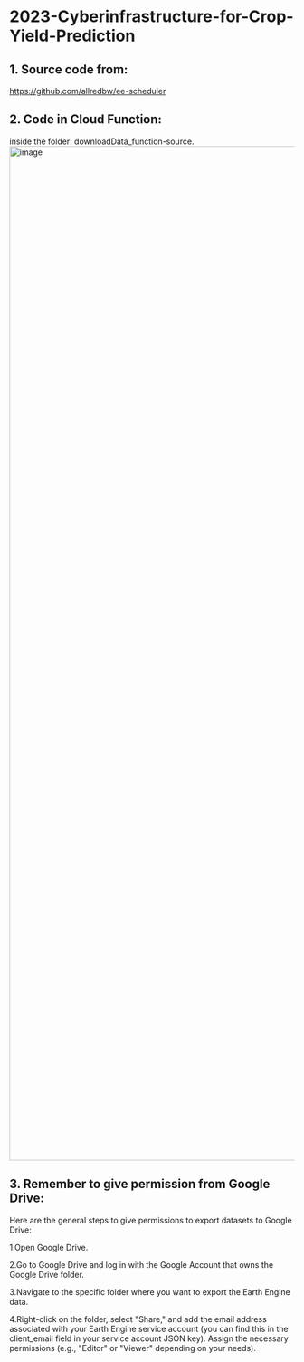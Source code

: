 # 2023-Cyberinfrastructure-for-Crop-Yield-Prediction

## 1. Source code from: 

https://github.com/allredbw/ee-scheduler

## 2. Code in Cloud Function:
inside the folder: downloadData_function-source.
<img width="1792" alt="image" src="https://github.com/SongxiYoung/2023-Cyberinfrastructure-for-Crop-Yield-Prediction/assets/37897076/a0ce62cb-6819-4d7c-ac51-ed6254b283d6">


## 3. Remember to give permission from Google Drive:

Here are the general steps to give permissions to export datasets to Google Drive:

1.Open Google Drive.

2.Go to Google Drive and log in with the Google Account that owns the Google Drive folder.

3.Navigate to the specific folder where you want to export the Earth Engine data.

4.Right-click on the folder, select "Share," and add the email address associated with your Earth Engine service account (you can find this in the client_email field in your service account JSON key). Assign the necessary permissions (e.g., "Editor" or "Viewer" depending on your needs).
